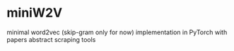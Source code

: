 # miniW2V
minimal word2vec (skip-gram only for now) implementation in PyTorch with papers abstract scraping tools

